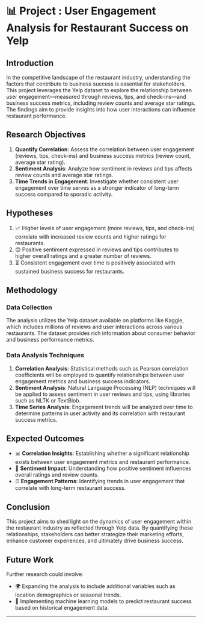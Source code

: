 # 📊 Project : User Engagement Analysis for Restaurant Success on Yelp

## Introduction

In the competitive landscape of the restaurant industry, understanding the factors that contribute to business success is essential for stakeholders. This project leverages the Yelp dataset to explore the relationship between user engagement—measured through reviews, tips, and check-ins—and business success metrics, including review counts and average star ratings. The findings aim to provide insights into how user interactions can influence restaurant performance.

## Research Objectives

1. **Quantify Correlation**: Assess the correlation between user engagement (reviews, tips, check-ins) and business success metrics (review count, average star rating).
2. **Sentiment Analysis**: Analyze how sentiment in reviews and tips affects review counts and average star ratings.
3. **Time Trends in Engagement**: Investigate whether consistent user engagement over time serves as a stronger indicator of long-term success compared to sporadic activity.

## Hypotheses

1. 📈 Higher levels of user engagement (more reviews, tips, and check-ins) correlate with increased review counts and higher ratings for restaurants.
2. 😊 Positive sentiment expressed in reviews and tips contributes to higher overall ratings and a greater number of reviews.
3. ⏳ Consistent engagement over time is positively associated with sustained business success for restaurants.

## Methodology

### Data Collection

The analysis utilizes the Yelp dataset available on platforms like Kaggle, which includes millions of reviews and user interactions across various restaurants. The dataset provides rich information about consumer behavior and business performance metrics.

### Data Analysis Techniques

1. **Correlation Analysis**: Statistical methods such as Pearson correlation coefficients will be employed to quantify relationships between user engagement metrics and business success indicators.
2. **Sentiment Analysis**: Natural Language Processing (NLP) techniques will be applied to assess sentiment in user reviews and tips, using libraries such as NLTK or TextBlob.
3. **Time Series Analysis**: Engagement trends will be analyzed over time to determine patterns in user activity and its correlation with restaurant success metrics.

## Expected Outcomes

- 📊 **Correlation Insights**: Establishing whether a significant relationship exists between user engagement metrics and restaurant performance.
- 📝 **Sentiment Impact**: Understanding how positive sentiment influences overall ratings and review counts.
- ⏰ **Engagement Patterns**: Identifying trends in user engagement that correlate with long-term restaurant success.

## Conclusion

This project aims to shed light on the dynamics of user engagement within the restaurant industry as reflected through Yelp data. By quantifying these relationships, stakeholders can better strategize their marketing efforts, enhance customer experiences, and ultimately drive business success.

## Future Work

Further research could involve:
- 🌍 Expanding the analysis to include additional variables such as location demographics or seasonal trends.
- 🤖 Implementing machine learning models to predict restaurant success based on historical engagement data.

---


